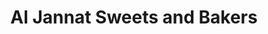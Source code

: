---
title: "Al Jannat Sweets and Bakers"
url: /chakwal/al-jannat-sweets-and-bakers/
shop: bakery
---
